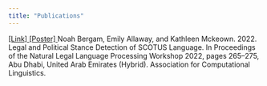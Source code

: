 ```yaml
---
title: "Publications"
---
```


<a href="https://aclanthology.org/2022.nllp-1.25/">[Link] </a> <a href="scotus_pres.pdf">[Poster] </a> Noah Bergam, Emily Allaway, and Kathleen Mckeown. 2022. Legal and Political Stance Detection of SCOTUS Language. In Proceedings of the Natural Legal Language Processing Workshop 2022, pages 265–275, Abu Dhabi, United Arab Emirates (Hybrid). Association for Computational Linguistics.

